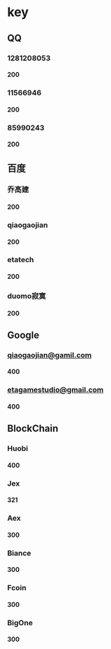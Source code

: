 # key

## QQ

### 1281208053

#### 200

### 11566946

#### 200

### 85990243

#### 200

## 百度

### 乔高建

#### 200

### qiaogaojian

#### 200

### etatech

#### 200

### duomo寂寞

#### 200

## Google

### qiaogaojian@gamil.com

#### 400

### etagamestudio@gmail.com

#### 400

## BlockChain

### Huobi

#### 400

### Jex

#### 321

### Aex

#### 300

### Biance

#### 300

### Fcoin

#### 300

### BigOne

#### 300
